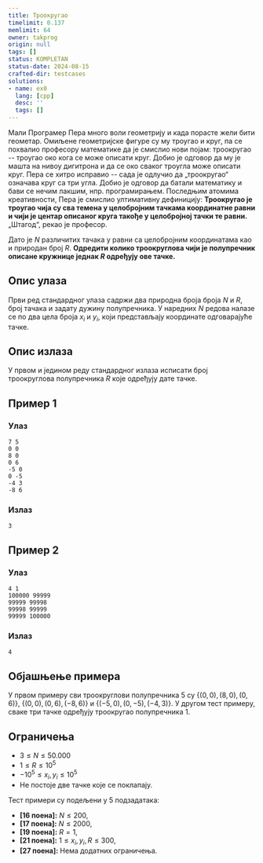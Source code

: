 ```yaml
---
title: Троокругао
timelimit: 0.137
memlimit: 64
owner: takprog
origin: null
tags: []
status: KOMPLETAN
status-date: 2024-08-15
crafted-dir: testcases
solutions:
- name: ex0
  lang: [cpp]
  desc: ''
  tags: []
---
```


Мали Програмер Пера много воли геометрију и када порасте жели бити геометар. Омиљене геометријске фигуре су му троугао и круг, па се похвалио професору математике да је смислио нови појам: троокругао -- троугао око кога се може описати круг. Добио је одговор да му је машта на нивоу дигитрона и да се око сваког троугла може описати круг. Пера се хитро исправио -- сада је одлучио да „троокругао“ означава круг са три угла. Добио је одговор да батали математику и бави се нечим лакшим, нпр. програмирањем. Последњим атомима креативности, Пера је смислио ултимативну дефиницију: **Троокругао је троугао чија су сва темена у целобројним тачкама координатне равни и чији је центар описаног круга такође у целобројној тачки те равни.** „Штагод“, рекао је професор.

Дато је $N$ различитих тачака у равни са целобројним координатама као и природан број $R$. **Одредити колико троокруглова чији је полупречник описане кружнице једнак $R$ одређују ове тачке.**


## Опис улаза

Први ред стандардног улаза садржи два природна броја броја $N$ и $R$, број тачака и задату дужину полупречника. У наредних $N$ редова налазе се по два цела броја $x_i$ и $y_i$, који представљају координате одговарајуће тачке.

## Опис излаза

У првом и једином реду стандардног излаза исписати број троокруглова полупречника $R$ које одређују дате тачке.

## Пример 1

### Улаз
```
7 5
0 0
8 0
0 6
-5 0
0 -5
-4 3
-8 6
```

### Излаз
```
3
```

## Пример 2

### Улаз
```
4 1
100000 99999
99999 99998
99998 99999
99999 100000
```

### Излаз
```
4
```

## Објашњење примера

У првом примеру сви троокруглови полупречника $5$ су $\{ (0,0), (8,0), (0,6) \}$, $\{ (0,0), (0,6), (-8, 6) \}$ и $\{ (-5,0), (0,-5), (-4,3) \}$. У другом тест примеру, сваке три тачке одређују троокругао полупречника $1$.

## Ограничења

-   $3 \leq N \leq 50.000$
-   $1 \leq R \leq 10^5$
-   $-10^5 \leq x_i, y_i \leq 10^5$
-   Не постоје две тачке које се поклапају.

Тест примери су подељени у 5 подзадатака:

-   **[16 поена]:** $N \leq 200$,
-   **[17 поена]:** $N \leq 2000$,
-   **[19 поена]:** $R = 1$,
-   **[21 поена]:** $1 \leq x_i, y_i, R \leq 300$,
-   **[27 поена]:** Нема додатних ограничења.

